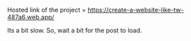 Hosted link of the project = https://create-a-website-like-tw-487a6.web.app/


Its a bit slow. So, wait a bit for the post to load.
